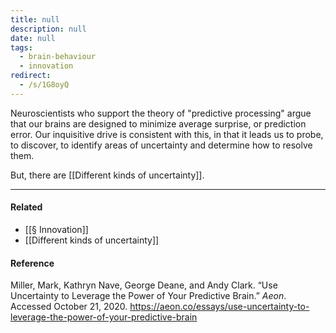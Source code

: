 ```yaml
---
title: null
description: null
date: null
tags:
  - brain-behaviour
  - innovation
redirect:
  - /s/1G8oyQ
---
```


Neuroscientists who support the theory of "predictive processing" argue that our brains are designed to minimize average surprise, or prediction error. Our inquisitive drive is consistent with this, in that it leads us to probe, to discover, to identify areas of uncertainty and determine how to resolve them.

But, there are [[Different kinds of uncertainty]].

---

#### Related

- [[§ Innovation]]
- [[Different kinds of uncertainty]]

#### Reference

Miller, Mark, Kathryn Nave, George Deane, and Andy Clark. “Use Uncertainty to Leverage the Power of Your Predictive Brain.” _Aeon_. Accessed October 21, 2020. https://aeon.co/essays/use-uncertainty-to-leverage-the-power-of-your-predictive-brain
